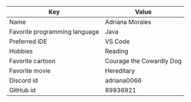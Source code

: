 | Key | Value |
| ---- | --- |
| Name | Adriana Morales |
| Favorite programming language | Java |
| Preferred IDE | VS Code |
| Hobbies | Reading |
| Favorite cartoon | Courage the Cowardly Dog |
| Favorite movie | Hereditary |
| Discord id | adriana0066 |
| GitHub id | 89936921 |